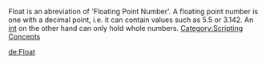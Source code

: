 Float is an abreviation of 'Floating Point Number'. A floating point number is one with a decimal point, i.e. it can contain values such as 5.5 or 3.142. An [int](/int.md "wikilink") on the other hand can only hold whole numbers. [Category:Scripting Concepts](/Category:Scripting_Concepts.md "wikilink")

[de:Float](/de:Float.md "wikilink")
